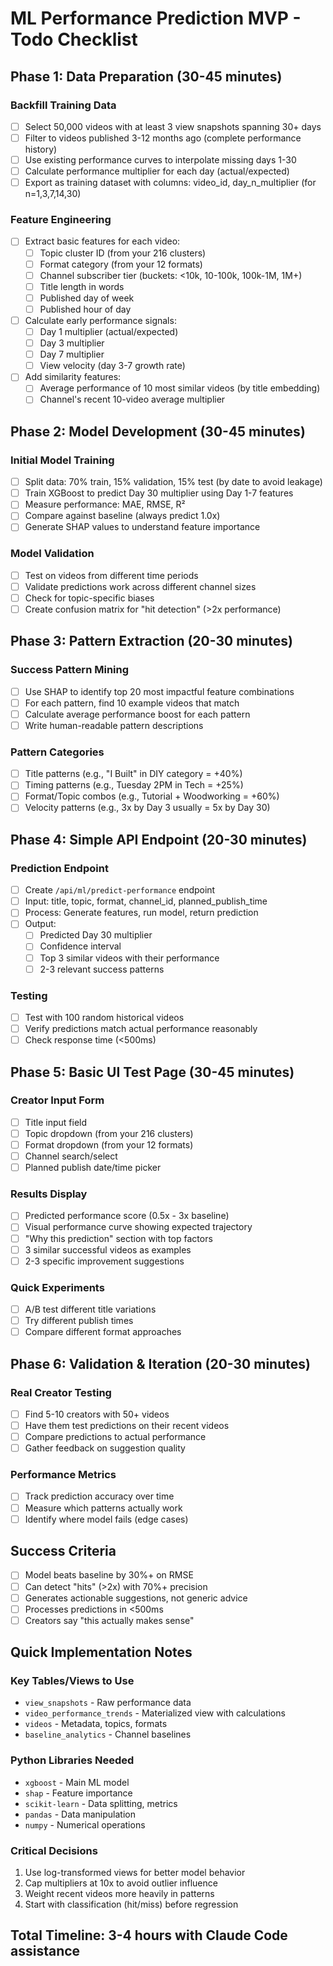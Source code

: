 # ML Performance Prediction MVP - Todo Checklist

## Phase 1: Data Preparation (30-45 minutes)

### Backfill Training Data
- [ ] Select 50,000 videos with at least 3 view snapshots spanning 30+ days
- [ ] Filter to videos published 3-12 months ago (complete performance history)
- [ ] Use existing performance curves to interpolate missing days 1-30
- [ ] Calculate performance multiplier for each day (actual/expected)
- [ ] Export as training dataset with columns: video_id, day_n_multiplier (for n=1,3,7,14,30)

### Feature Engineering
- [ ] Extract basic features for each video:
  - [ ] Topic cluster ID (from your 216 clusters)
  - [ ] Format category (from your 12 formats)
  - [ ] Channel subscriber tier (buckets: <10k, 10-100k, 100k-1M, 1M+)
  - [ ] Title length in words
  - [ ] Published day of week
  - [ ] Published hour of day
- [ ] Calculate early performance signals:
  - [ ] Day 1 multiplier (actual/expected)
  - [ ] Day 3 multiplier
  - [ ] Day 7 multiplier
  - [ ] View velocity (day 3-7 growth rate)
- [ ] Add similarity features:
  - [ ] Average performance of 10 most similar videos (by title embedding)
  - [ ] Channel's recent 10-video average multiplier

## Phase 2: Model Development (30-45 minutes)

### Initial Model Training
- [ ] Split data: 70% train, 15% validation, 15% test (by date to avoid leakage)
- [ ] Train XGBoost to predict Day 30 multiplier using Day 1-7 features
- [ ] Measure performance: MAE, RMSE, R²
- [ ] Compare against baseline (always predict 1.0x)
- [ ] Generate SHAP values to understand feature importance

### Model Validation
- [ ] Test on videos from different time periods
- [ ] Validate predictions work across different channel sizes
- [ ] Check for topic-specific biases
- [ ] Create confusion matrix for "hit detection" (>2x performance)

## Phase 3: Pattern Extraction (20-30 minutes)

### Success Pattern Mining
- [ ] Use SHAP to identify top 20 most impactful feature combinations
- [ ] For each pattern, find 10 example videos that match
- [ ] Calculate average performance boost for each pattern
- [ ] Write human-readable pattern descriptions

### Pattern Categories
- [ ] Title patterns (e.g., "I Built" in DIY category = +40%)
- [ ] Timing patterns (e.g., Tuesday 2PM in Tech = +25%)
- [ ] Format/Topic combos (e.g., Tutorial + Woodworking = +60%)
- [ ] Velocity patterns (e.g., 3x by Day 3 usually = 5x by Day 30)

## Phase 4: Simple API Endpoint (20-30 minutes)

### Prediction Endpoint
- [ ] Create `/api/ml/predict-performance` endpoint
- [ ] Input: title, topic, format, channel_id, planned_publish_time
- [ ] Process: Generate features, run model, return prediction
- [ ] Output: 
  - [ ] Predicted Day 30 multiplier
  - [ ] Confidence interval
  - [ ] Top 3 similar videos with their performance
  - [ ] 2-3 relevant success patterns

### Testing
- [ ] Test with 100 random historical videos
- [ ] Verify predictions match actual performance reasonably
- [ ] Check response time (<500ms)

## Phase 5: Basic UI Test Page (30-45 minutes)

### Creator Input Form
- [ ] Title input field
- [ ] Topic dropdown (from your 216 clusters)
- [ ] Format dropdown (from your 12 formats)
- [ ] Channel search/select
- [ ] Planned publish date/time picker

### Results Display
- [ ] Predicted performance score (0.5x - 3x baseline)
- [ ] Visual performance curve showing expected trajectory
- [ ] "Why this prediction" section with top factors
- [ ] 3 similar successful videos as examples
- [ ] 2-3 specific improvement suggestions

### Quick Experiments
- [ ] A/B test different title variations
- [ ] Try different publish times
- [ ] Compare different format approaches

## Phase 6: Validation & Iteration (20-30 minutes)

### Real Creator Testing
- [ ] Find 5-10 creators with 50+ videos
- [ ] Have them test predictions on their recent videos
- [ ] Compare predictions to actual performance
- [ ] Gather feedback on suggestion quality

### Performance Metrics
- [ ] Track prediction accuracy over time
- [ ] Measure which patterns actually work
- [ ] Identify where model fails (edge cases)

## Success Criteria

- [ ] Model beats baseline by 30%+ on RMSE
- [ ] Can detect "hits" (>2x) with 70%+ precision
- [ ] Generates actionable suggestions, not generic advice
- [ ] Processes predictions in <500ms
- [ ] Creators say "this actually makes sense" 

## Quick Implementation Notes

### Key Tables/Views to Use
- `view_snapshots` - Raw performance data
- `video_performance_trends` - Materialized view with calculations
- `videos` - Metadata, topics, formats
- `baseline_analytics` - Channel baselines

### Python Libraries Needed
- `xgboost` - Main ML model
- `shap` - Feature importance
- `scikit-learn` - Data splitting, metrics
- `pandas` - Data manipulation
- `numpy` - Numerical operations

### Critical Decisions
1. Use log-transformed views for better model behavior
2. Cap multipliers at 10x to avoid outlier influence
3. Weight recent videos more heavily in patterns
4. Start with classification (hit/miss) before regression

## Total Timeline: 3-4 hours with Claude Code assistance